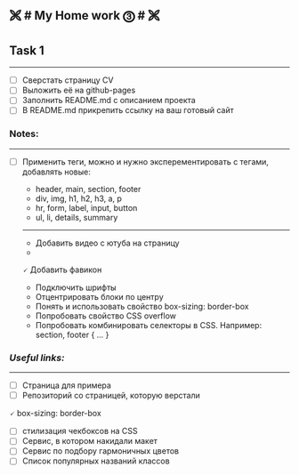 🙨 # My Home work ⓷ # 🙨
---
## Task 1 ##
---

- [ ] Сверстать страницу CV
- [ ] Выложить её на github-pages
- [ ] Заполнить README.md с описанием проекта
- [ ] В README.md прикрепить ссылку на ваш готовый сайт

### Notes: ###
---

- [ ] Применить теги, можно и нужно эксперементировать с тегами, добавлять новые:

  - header, main, section, footer
  - div, img, h1, h2, h3, a, p
  - hr, form, label, input, button
  - ul, li, details, summary
  ***
  - Добавить видео с ютуба на страницу
  - 
  🗸 Добавить фавикон
  - Подключить шрифты
  - Отцентрировать блоки по центру
  - Понять и использовать свойство box-sizing: border-box
  - Попробовать свойство CSS overflow
  - Попробовать комбинировать селекторы в CSS. Например: section, footer { ... }

### *Useful links:* ###
---
- [ ] Страница для примера
- [ ] Репозиторий со страницей, которую верстали

🗸 box-sizing: border-box
- [ ] стилизация чекбоксов на CSS
- [ ] Сервис, в котором накидали макет
- [ ] Сервис по подбору гармоничных цветов
- [ ] Список популярных названий классов
